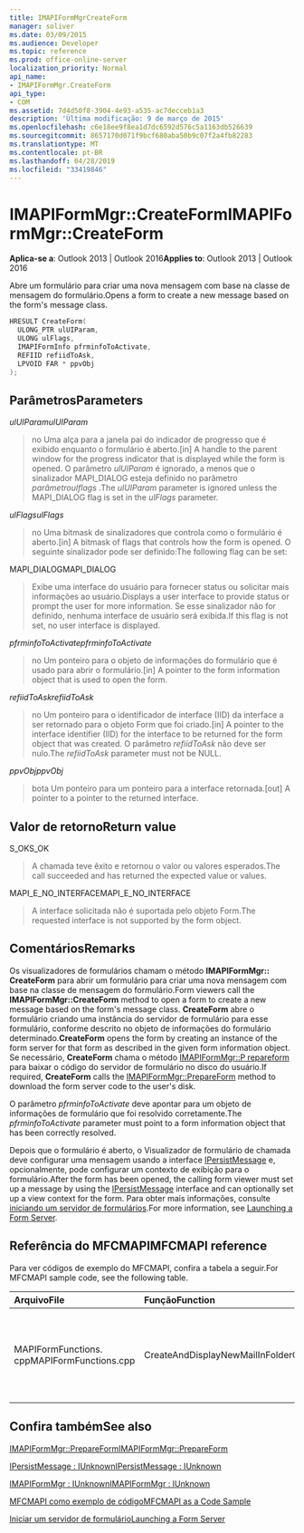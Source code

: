 ```yaml
---
title: IMAPIFormMgrCreateForm
manager: soliver
ms.date: 03/09/2015
ms.audience: Developer
ms.topic: reference
ms.prod: office-online-server
localization_priority: Normal
api_name:
- IMAPIFormMgr.CreateForm
api_type:
- COM
ms.assetid: 7d4d50f8-3904-4e93-a535-ac7decceb1a3
description: 'Última modificação: 9 de março de 2015'
ms.openlocfilehash: c6e18ee9f8ea1d7dc6592d576c5a1163db526639
ms.sourcegitcommit: 8657170d071f9bcf680aba50b9c07f2a4fb82283
ms.translationtype: MT
ms.contentlocale: pt-BR
ms.lasthandoff: 04/28/2019
ms.locfileid: "33419846"
---
```

# <a name="imapiformmgrcreateform"></a><span data-ttu-id="0b0db-103">IMAPIFormMgr::CreateForm</span><span class="sxs-lookup"><span data-stu-id="0b0db-103">IMAPIFormMgr::CreateForm</span></span>

  
  
<span data-ttu-id="0b0db-104">**Aplica-se a**: Outlook 2013 | Outlook 2016</span><span class="sxs-lookup"><span data-stu-id="0b0db-104">**Applies to**: Outlook 2013 | Outlook 2016</span></span> 
  
<span data-ttu-id="0b0db-105">Abre um formulário para criar uma nova mensagem com base na classe de mensagem do formulário.</span><span class="sxs-lookup"><span data-stu-id="0b0db-105">Opens a form to create a new message based on the form's message class.</span></span>
  
```cpp
HRESULT CreateForm(
  ULONG_PTR ulUIParam,
  ULONG ulFlags,
  IMAPIFormInfo pfrminfoToActivate,
  REFIID refiidToAsk,
  LPVOID FAR * ppvObj
);
```

## <a name="parameters"></a><span data-ttu-id="0b0db-106">Parâmetros</span><span class="sxs-lookup"><span data-stu-id="0b0db-106">Parameters</span></span>

 <span data-ttu-id="0b0db-107">_ulUIParam_</span><span class="sxs-lookup"><span data-stu-id="0b0db-107">_ulUIParam_</span></span>
  
> <span data-ttu-id="0b0db-108">no Uma alça para a janela pai do indicador de progresso que é exibido enquanto o formulário é aberto.</span><span class="sxs-lookup"><span data-stu-id="0b0db-108">[in] A handle to the parent window for the progress indicator that is displayed while the form is opened.</span></span> <span data-ttu-id="0b0db-109">O parâmetro _ulUIParam_ é ignorado, a menos que o sinalizador MAPI_DIALOG esteja definido no parâmetro _parâmetroulflags_ .</span><span class="sxs-lookup"><span data-stu-id="0b0db-109">The  _ulUIParam_ parameter is ignored unless the MAPI_DIALOG flag is set in the  _ulFlags_ parameter.</span></span> 
    
 <span data-ttu-id="0b0db-110">_ulFlags_</span><span class="sxs-lookup"><span data-stu-id="0b0db-110">_ulFlags_</span></span>
  
> <span data-ttu-id="0b0db-111">no Uma bitmask de sinalizadores que controla como o formulário é aberto.</span><span class="sxs-lookup"><span data-stu-id="0b0db-111">[in] A bitmask of flags that controls how the form is opened.</span></span> <span data-ttu-id="0b0db-112">O seguinte sinalizador pode ser definido:</span><span class="sxs-lookup"><span data-stu-id="0b0db-112">The following flag can be set:</span></span>
    
<span data-ttu-id="0b0db-113">MAPI_DIALOG</span><span class="sxs-lookup"><span data-stu-id="0b0db-113">MAPI_DIALOG</span></span> 
  
> <span data-ttu-id="0b0db-114">Exibe uma interface do usuário para fornecer status ou solicitar mais informações ao usuário.</span><span class="sxs-lookup"><span data-stu-id="0b0db-114">Displays a user interface to provide status or prompt the user for more information.</span></span> <span data-ttu-id="0b0db-115">Se esse sinalizador não for definido, nenhuma interface de usuário será exibida.</span><span class="sxs-lookup"><span data-stu-id="0b0db-115">If this flag is not set, no user interface is displayed.</span></span>
    
 <span data-ttu-id="0b0db-116">_pfrminfoToActivate_</span><span class="sxs-lookup"><span data-stu-id="0b0db-116">_pfrminfoToActivate_</span></span>
  
> <span data-ttu-id="0b0db-117">no Um ponteiro para o objeto de informações do formulário que é usado para abrir o formulário.</span><span class="sxs-lookup"><span data-stu-id="0b0db-117">[in] A pointer to the form information object that is used to open the form.</span></span>
    
 <span data-ttu-id="0b0db-118">_refiidToAsk_</span><span class="sxs-lookup"><span data-stu-id="0b0db-118">_refiidToAsk_</span></span>
  
> <span data-ttu-id="0b0db-119">no Um ponteiro para o identificador de interface (IID) da interface a ser retornado para o objeto Form que foi criado.</span><span class="sxs-lookup"><span data-stu-id="0b0db-119">[in] A pointer to the interface identifier (IID) for the interface to be returned for the form object that was created.</span></span> <span data-ttu-id="0b0db-120">O parâmetro _refiidToAsk_ não deve ser nulo.</span><span class="sxs-lookup"><span data-stu-id="0b0db-120">The  _refiidToAsk_ parameter must not be NULL.</span></span> 
    
 <span data-ttu-id="0b0db-121">_ppvObj_</span><span class="sxs-lookup"><span data-stu-id="0b0db-121">_ppvObj_</span></span>
  
> <span data-ttu-id="0b0db-122">bota Um ponteiro para um ponteiro para a interface retornada.</span><span class="sxs-lookup"><span data-stu-id="0b0db-122">[out] A pointer to a pointer to the returned interface.</span></span>
    
## <a name="return-value"></a><span data-ttu-id="0b0db-123">Valor de retorno</span><span class="sxs-lookup"><span data-stu-id="0b0db-123">Return value</span></span>

<span data-ttu-id="0b0db-124">S_OK</span><span class="sxs-lookup"><span data-stu-id="0b0db-124">S_OK</span></span> 
  
> <span data-ttu-id="0b0db-125">A chamada teve êxito e retornou o valor ou valores esperados.</span><span class="sxs-lookup"><span data-stu-id="0b0db-125">The call succeeded and has returned the expected value or values.</span></span>
    
<span data-ttu-id="0b0db-126">MAPI_E_NO_INTERFACE</span><span class="sxs-lookup"><span data-stu-id="0b0db-126">MAPI_E_NO_INTERFACE</span></span> 
  
> <span data-ttu-id="0b0db-127">A interface solicitada não é suportada pelo objeto Form.</span><span class="sxs-lookup"><span data-stu-id="0b0db-127">The requested interface is not supported by the form object.</span></span>
    
## <a name="remarks"></a><span data-ttu-id="0b0db-128">Comentários</span><span class="sxs-lookup"><span data-stu-id="0b0db-128">Remarks</span></span>

<span data-ttu-id="0b0db-129">Os visualizadores de formulários chamam o método **IMAPIFormMgr:: CreateForm** para abrir um formulário para criar uma nova mensagem com base na classe de mensagem do formulário.</span><span class="sxs-lookup"><span data-stu-id="0b0db-129">Form viewers call the **IMAPIFormMgr::CreateForm** method to open a form to create a new message based on the form's message class.</span></span> <span data-ttu-id="0b0db-130">**CreateForm** abre o formulário criando uma instância do servidor de formulário para esse formulário, conforme descrito no objeto de informações do formulário determinado.</span><span class="sxs-lookup"><span data-stu-id="0b0db-130">**CreateForm** opens the form by creating an instance of the form server for that form as described in the given form information object.</span></span> <span data-ttu-id="0b0db-131">Se necessário, **CreateForm** chama o método [IMAPIFormMgr::P repareform](imapiformmgr-prepareform.md) para baixar o código do servidor de formulário no disco do usuário.</span><span class="sxs-lookup"><span data-stu-id="0b0db-131">If required, **CreateForm** calls the [IMAPIFormMgr::PrepareForm](imapiformmgr-prepareform.md) method to download the form server code to the user's disk.</span></span> 
  
<span data-ttu-id="0b0db-132">O parâmetro _pfrminfoToActivate_ deve apontar para um objeto de informações de formulário que foi resolvido corretamente.</span><span class="sxs-lookup"><span data-stu-id="0b0db-132">The  _pfrminfoToActivate_ parameter must point to a form information object that has been correctly resolved.</span></span> 
  
<span data-ttu-id="0b0db-133">Depois que o formulário é aberto, o Visualizador de formulário de chamada deve configurar uma mensagem usando a interface [IPersistMessage](ipersistmessageiunknown.md) e, opcionalmente, pode configurar um contexto de exibição para o formulário.</span><span class="sxs-lookup"><span data-stu-id="0b0db-133">After the form has been opened, the calling form viewer must set up a message by using the [IPersistMessage](ipersistmessageiunknown.md) interface and can optionally set up a view context for the form.</span></span> <span data-ttu-id="0b0db-134">Para obter mais informações, consulte [iniciando um servidor de formulários](launching-a-form-server.md).</span><span class="sxs-lookup"><span data-stu-id="0b0db-134">For more information, see [Launching a Form Server](launching-a-form-server.md).</span></span> 
  
## <a name="mfcmapi-reference"></a><span data-ttu-id="0b0db-135">Referência do MFCMAPI</span><span class="sxs-lookup"><span data-stu-id="0b0db-135">MFCMAPI reference</span></span>

<span data-ttu-id="0b0db-136">Para ver códigos de exemplo do MFCMAPI, confira a tabela a seguir.</span><span class="sxs-lookup"><span data-stu-id="0b0db-136">For MFCMAPI sample code, see the following table.</span></span>
  
|<span data-ttu-id="0b0db-137">**Arquivo**</span><span class="sxs-lookup"><span data-stu-id="0b0db-137">**File**</span></span>|<span data-ttu-id="0b0db-138">**Função**</span><span class="sxs-lookup"><span data-stu-id="0b0db-138">**Function**</span></span>|<span data-ttu-id="0b0db-139">**Comentário**</span><span class="sxs-lookup"><span data-stu-id="0b0db-139">**Comment**</span></span>|
|:-----|:-----|:-----|
|<span data-ttu-id="0b0db-140">MAPIFormFunctions. cpp</span><span class="sxs-lookup"><span data-stu-id="0b0db-140">MAPIFormFunctions.cpp</span></span>  <br/> |<span data-ttu-id="0b0db-141">CreateAndDisplayNewMailInFolder</span><span class="sxs-lookup"><span data-stu-id="0b0db-141">CreateAndDisplayNewMailInFolder</span></span>  <br/> |<span data-ttu-id="0b0db-142">MFCMAPI usa o método **IMAPIFormMgr:: CreateForm** para criar um formulário antes de exibi-lo.</span><span class="sxs-lookup"><span data-stu-id="0b0db-142">MFCMAPI uses the **IMAPIFormMgr::CreateForm** method to create a form before displaying it.</span></span>  <br/> |
   
## <a name="see-also"></a><span data-ttu-id="0b0db-143">Confira também</span><span class="sxs-lookup"><span data-stu-id="0b0db-143">See also</span></span>



[<span data-ttu-id="0b0db-144">IMAPIFormMgr::PrepareForm</span><span class="sxs-lookup"><span data-stu-id="0b0db-144">IMAPIFormMgr::PrepareForm</span></span>](imapiformmgr-prepareform.md)
  
[<span data-ttu-id="0b0db-145">IPersistMessage : IUnknown</span><span class="sxs-lookup"><span data-stu-id="0b0db-145">IPersistMessage : IUnknown</span></span>](ipersistmessageiunknown.md)
  
[<span data-ttu-id="0b0db-146">IMAPIFormMgr : IUnknown</span><span class="sxs-lookup"><span data-stu-id="0b0db-146">IMAPIFormMgr : IUnknown</span></span>](imapiformmgriunknown.md)


[<span data-ttu-id="0b0db-147">MFCMAPI como exemplo de código</span><span class="sxs-lookup"><span data-stu-id="0b0db-147">MFCMAPI as a Code Sample</span></span>](mfcmapi-as-a-code-sample.md)
  
[<span data-ttu-id="0b0db-148">Iniciar um servidor de formulário</span><span class="sxs-lookup"><span data-stu-id="0b0db-148">Launching a Form Server</span></span>](launching-a-form-server.md)

